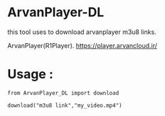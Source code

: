 # ArvanPlayer-DL
this tool uses to download arvanplayer m3u8 links.

ArvanPlayer(R1Player). <https://player.arvancloud.ir/>

# Usage :
```python3
from ArvanPlayer_DL import download

download("m3u8 link","my_video.mp4")
```

